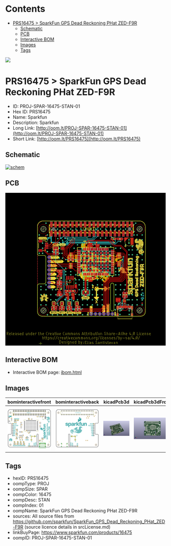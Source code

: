 



Contents
========

* [PRS16475 > SparkFun GPS Dead Reckoning PHat ZED-F9R](#prs16475--sparkfun-gps-dead-reckoning-phat-zed-f9r)
	* [Schematic](#schematic)
	* [PCB](#pcb)
	* [Interactive BOM](#interactive-bom)
	* [Images](#images)
	* [Tags](#tags)
  
![][im]
# PRS16475 > SparkFun GPS Dead Reckoning PHat ZED-F9R

- ID: PROJ-SPAR-16475-STAN-01
- Hex ID: PRS16475
- Name: Sparkfun
- Description: Sparkfun
- Long Link: [http://oom.lt/PROJ-SPAR-16475-STAN-01](http://oom.lt/PROJ-SPAR-16475-STAN-01)
- Short Link: [http://oom.lt/PRS16475](http://oom.lt/PRS16475)

## Schematic
  
[![schem](eagleSchemImage.png)](eagleSchemImage.png)
## PCB
  
[![pcb](eagleImage.png)](eagleImage.png)
## Interactive BOM

- Interactive BOM page: [ibom.html](https://htmlpreview.github.io/?https://github.com/oomlout/oomlout_OOMP_projects/blob/main/PROJ-SPAR-16475-STAN-01/kicad/bom/ibom.html)

## Images
  
  

|bominteractivefront|bominteractiveback|kicadPcb3d|kicadPcb3dFront|kicadPcb3dBack|eagleImage|eagleSchemImage|
| :---: | :---: | :---: | :---: | :---: | :---: | :---: |
|[![bominteractivefront](bomFront_140.png)](bomFront.png)|[![bominteractiveback](bomBack_140.png)](bomBack.png)|[![kicadPcb3d](kicadPcb3d_140.png)](kicadPcb3d.png)|[![kicadPcb3dFront](kicadPcb3dFront_140.png)](kicadPcb3dFront.png)|[![kicadPcb3dBack](kicadPcb3dBack_140.png)](kicadPcb3dBack.png)|[![eagleImage](eagleImage_140.png)](eagleImage.png)|[![eagleSchemImage](eagleSchemImage_140.png)](eagleSchemImage.png)|

## Tags

- hexID: PRS16475
- oompType: PROJ
- oompSize: SPAR
- oompColor: 16475
- oompDesc: STAN
- oompIndex: 01
- oompName: SparkFun GPS Dead Reckoning PHat ZED-F9R
- sources: All source files from https://github.com/sparkfun/SparkFun_GPS_Dead_Reckoning_PHat_ZED-F9R (source licence details in srcLicense.md)
- linkBuyPage: https://www.sparkfun.com/products/16475
- oompID: PROJ-SPAR-16475-STAN-01



[im]: kicadPcb3d_450.png
